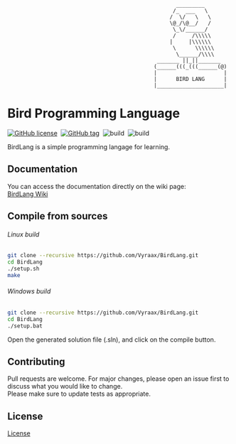                                                          _________
                                                        /_  ___   \
                                                       /  \/   \   \
                                                       \@_/\@__/   /
                                                        \_\/______/
                                                        /     /\\\\\
                                                       |     |\\\\\\
                                                        \      \\\\\\
                                                         \______/\\\\
                                                   _______ ||_||_______
                                                  (______(((_(((______(@)
                                                  |                     |
                                                  |      BIRD LANG      |
                                                  |_____________________|

# Bird Programming Language

[![GitHub license](https://img.shields.io/github/license/Vyraax/BirdLang.svg)](https://github.com/Vyraax/BirdLang/blob/master/LICENSE)&nbsp;
[![GitHub tag](https://img.shields.io/github/tag/Vyraax/BirdLang.svg)](https://gitHub.com/Vyraax/BirdLang/tags/)&nbsp;
![build](https://github.com/Vyraax/BirdLang/workflows/Linux%20x64/badge.svg?branch=master)&nbsp;
![build](https://github.com/Vyraax/BirdLang/workflows/Windows%20x64/badge.svg?branch=master)

BirdLang is a simple programming langage for learning.

## Documentation
You can access the documentation directly on the wiki page:\
[BirdLang Wiki](https://github.com/Vyraax/BirdLang/wiki)

## Compile from sources

###### Linux build

```bash
git clone --recursive https://github.com/Vyraax/BirdLang.git
cd BirdLang
./setup.sh
make
```

###### Windows build

```bash
git clone --recursive https://github.com/Vyraax/BirdLang.git
cd BirdLang
./setup.bat
```

Open the generated solution file (.sln), and click on the compile button.

## Contributing
Pull requests are welcome. For major changes, please open an issue first to discuss what you would like to change.\
Please make sure to update tests as appropriate.

## License
[License](https://github.com/Vyraax/BirdLang/tree/master/LICENSE)

